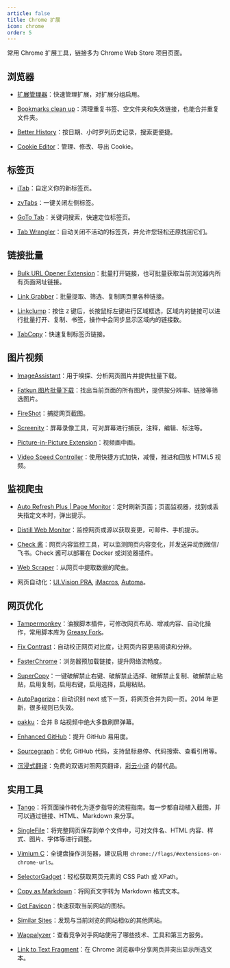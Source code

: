 ```yaml
---
article: false
title: Chrome 扩展
icon: chrome
order: 5
---
```


常用 Chrome 扩展工具，链接多为 Chrome Web Store 项目页面。

## 浏览器

- [扩展管理器](https://chrome.google.com/webstore/detail/extension-manager/gjldcdngmdknpinoemndlidpcabkggco)：快速管理扩展，对扩展分组启用。

- [Bookmarks clean up](https://chrome.google.com/webstore/detail/bookmarks-clean-up/oncbjlgldmiagjophlhobkogeladjijl)：清理重复书签、空文件夹和失效链接，也能合并重复文件夹。

- [Better History](https://chrome.google.com/webstore/detail/better-history/egehpkpgpgooebopjihjmnpejnjafefi)：按日期、小时罗列历史记录，搜索更便捷。

- [Cookie Editor](https://chrome.google.com/webstore/detail/cookie-editor/iphcomljdfghbkdcfndaijbokpgddeno)：管理、修改、导出 Cookie。

## 标签页

- [iTab](https://chrome.google.com/webstore/detail/itab%E6%96%B0%E6%A0%87%E7%AD%BE%E9%A1%B5/mhloojimgilafopcmlcikiidgbbnelip)：自定义你的新标签页。

- [zvTabs](https://chrome.google.com/webstore/detail/zvtabs%E4%B8%80%E9%94%AE%E5%85%B3%E9%97%AD%E5%B7%A6%E4%BE%A7%E6%A0%87%E7%AD%BE/aelfgfndnhaiicaahkbpmgbbnflnbejb)：一键关闭左侧标签。

- [GoTo Tab](https://chrome.google.com/webstore/detail/goto-tab/hjfkaobgkmaeomgdhmhhipdbjdhhjkoi)：关键词搜索，快速定位标签页。

- [Tab Wrangler](https://chrome.google.com/webstore/detail/tab-wrangler/egnjhciaieeiiohknchakcodbpgjnchh)：自动关闭不活动的标签页，并允许您轻松还原找回它们。

## 链接批量

- [Bulk URL Opener Extension](https://chrome.google.com/webstore/detail/bulk-url-opener-extension/hgenngnjgfkdggambccohomebieocekm)：批量打开链接，也可批量获取当前浏览器内所有页面网址链接。

- [Link Grabber](https://chrome.google.com/webstore/detail/link-grabber/caodelkhipncidmoebgbbeemedohcdma)：批量提取、筛选、复制网页里各种链接。

- [Linkclump](https://chrome.google.com/webstore/detail/linkclump/lfpjkncokllnfokkgpkobnkbkmelfefj)：按住 `Z` 键后，长按鼠标左键进行区域框选，区域内的链接可以进行批量打开、复制、书签，操作中会同步显示区域内的链接数。

- [TabCopy](https://chrome.google.com/webstore/detail/tabcopy/micdllihgoppmejpecmkilggmaagfdmb)：快速复制标签页链接。

## 图片视频

- [ImageAssistant](https://chrome.google.com/webstore/detail/imageassistant-batch-imag/dbjbempljhcmhlfpfacalomonjpalpko)：用于嗅探、分析网页图片并提供批量下载。

- [Fatkun 图片批量下载](https://chrome.google.com/webstore/detail/fatkun-batch-download-ima/nnjjahlikiabnchcpehcpkdeckfgnohf)：找出当前页面的所有图片，提供按分辨率、链接等筛选图片。

- [FireShot](https://chrome.google.com/webstore/detail/take-webpage-screenshots/mcbpblocgmgfnpjjppndjkmgjaogfceg)：捕捉网页截图。

- [Screenity](https://chrome.google.com/webstore/detail/screenity-screen-recorder/kbbdabhdfibnancpjfhlkhafgdilcnji)：屏幕录像工具，可对屏幕进行捕获，注释，编辑、标注等。

- [Picture-in-Picture Extension](https://chrome.google.com/webstore/detail/picture-in-picture-extens/hkgfoiooedgoejojocmhlaklaeopbecg)：视频画中画。

- [Video Speed Controller](https://chrome.google.com/webstore/detail/video-speed-controller/nffaoalbilbmmfgbnbgppjihopabppdk)：使用快捷方式加快，减慢，推进和回放 HTML5 视频。

## 监视爬虫

- [Auto Refresh Plus | Page Monitor](https://chrome.google.com/webstore/detail/auto-refresh-plus-page-mo/hgeljhfekpckiiplhkigfehkdpldcggm)：定时刷新页面；页面监视器，找到或丢失指定文本时，弹出提示。

- [Distill Web Monitor](https://chrome.google.com/webstore/detail/distill-web-monitor/inlikjemeeknofckkjolnjbpehgadgge)：监控网页或源以获取变更，可邮件、手机提示。

- [Check 酱](https://github.com/easychen/checkchan-dist)：网页内容监控工具，可以监测网页内容变化，并发送异动到微信/飞书。Check 酱可以部署在 Docker 或浏览器插件。

- [Web Scraper](https://chrome.google.com/webstore/detail/web-scraper-free-web-scra/jnhgnonknehpejjnehehllkliplmbmhn)：从网页中提取数据的爬虫。

- 网页自动化：[UI.Vision PRA](https://gpt-vip.top/posts/2022-04-21-uivision_rpa.html), [iMacros](https://chrome.google.com/webstore/detail/imacros-for-chrome/cplklnmnlbnpmjogncfgfijoopmnlemp), [Automa](https://www.appinn.com/automa/)。

## 网页优化

- [Tampermonkey](https://chrome.google.com/webstore/detail/tampermonkey/dhdgffkkebhmkfjojejmpbldmpobfkfo)：油猴脚本插件，可修改网页布局、增减内容、自动化操作，常用脚本库为 [Greasy Fork](https://greasyfork.org/zh-CN)。

- [Fix Contrast](https://chrome.google.com/webstore/detail/fix-contrast/pbbcgecjmpkglppfjjggkkbhdnlemhkg)：自动校正网页对比度，让网页内容更易阅读和分辨。

- [FasterChrome](https://chrome.google.com/webstore/detail/fasterchrome/nmgpnfccjfjhdenioncabecepjcmdnjg)：浏览器预加载链接，提升网络流畅度。

- [SuperCopy](https://chrome.google.com/webstore/detail/supercopy-enable-copy/onepmapfbjohnegdmfhndpefjkppbjkm)：一键破解禁止右键、破解禁止选择、破解禁止复制、破解禁止粘贴，启用复制，启用右键，启用选择，启用粘贴。

- [AutoPagerize](https://chrome.google.com/webstore/detail/autopagerize/igiofjhpmpihnifddepnpngfjhkfenbp)：自动识别 next 或下一页，将网页合并为同一页。2014 年更新，很多规则已失效。

- [pakku](https://chrome.google.com/webstore/detail/pakku%EF%BC%9A%E5%93%94%E5%93%A9%E5%93%94%E5%93%A9%E5%BC%B9%E5%B9%95%E8%BF%87%E6%BB%A4%E5%99%A8/jklfcpboamajpiikgkbjcnnnnooefbhh)：合并 B 站视频中绝大多数刷屏弹幕。

- [Enhanced GitHub](https://chrome.google.com/webstore/detail/enhanced-github/anlikcnbgdeidpacdbdljnabclhahhmd)：提升 GitHub 易用度。

- [Sourcegraph](https://chrome.google.com/webstore/detail/sourcegraph/dgjhfomjieaadpoljlnidmbgkdffpack)：优化 GitHub 代码，支持鼠标悬停、代码搜索、查看引用等。

- [沉浸式翻译](https://chrome.google.com/webstore/detail/immersive-translate/bpoadfkcbjbfhfodiogcnhhhpibjhbnh)：免费的双语对照网页翻译，[彩云小译](https://chrome.google.com/webstore/detail/lingocloud-web-translatio/jmpepeebcbihafjjadogphmbgiffiajh) 的替代品。

## 实用工具

- [Tango](https://chrome.google.com/webstore/detail/tango/lggdbpblkekjjbobadliahffoaobaknh/)：将页面操作转化为逐步指导的流程指南。每一步都自动植入截图，并可以通过链接、HTML、Markdown 来分享。

- [SingleFile](https://chrome.google.com/webstore/detail/singlefile/mpiodijhokgodhhofbcjdecpffjipkle/)：将完整网页保存到单个文件中，可对文件名、HTML 内容、样式、图片、字体等进行调整。

- [Vimium C](https://github.com/gdh1995/vimium-c/blob/master/README-zh.md)：全键盘操作浏览器，建议启用 `chrome://flags/#extensions-on-chrome-urls`。

- [SelectorGadget](https://chrome.google.com/webstore/detail/selectorgadget/mhjhnkcfbdhnjickkkdbjoemdmbfginb)：轻松获取网页元素的 CSS Path 或 XPath。

- [Copy as Markdown](https://chrome.google.com/webstore/detail/copy-as-markdown/nlaionblcaejecbkcillglodmmfhjhfi/)：将网页文字转为 Markdown 格式文本。

- [Get Favicon](https://chrome.google.com/webstore/detail/get-favicon/gpipahagclehninhhjkhbkliinfofnhe)：快速获取当前网站的图标。

- [Similar Sites](https://chrome.google.com/webstore/detail/similar-sites-discover-re/necpbmbhhdiplmfhmjicabdeighkndkn)：发现与当前浏览的网站相似的其他网站。

- [Wappalyzer](https://chrome.google.com/webstore/detail/wappalyzer-technology-pro/gppongmhjkpfnbhagpmjfkannfbllamg/)：查看竞争对手网站使用了哪些技术、工具和第三方服务。

- [Link to Text Fragment](https://chrome.google.com/webstore/detail/link-to-text-fragment/pbcodcjpfjdpcineamnnmbkkmkdpajjg)：在 Chrome 浏览器中分享网页并突出显示所选文本。
